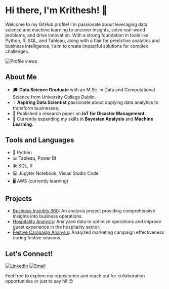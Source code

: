 # Hi there, I'm Krithesh! 👋

Welcome to my GitHub profile! I'm passionate about leveraging data science and machine learning to uncover insights, solve real-world problems, and drive innovation. With a strong foundation in tools like Python, R, SQL, and Tableau, along with a flair for predictive analytics and business intelligence, I aim to create impactful solutions for complex challenges.

![Profile views](https://komarev.com/ghpvc/?username=Kritheshvar&color=blue)

## About Me
- 🎓 **Data Science Graduate** with an M.Sc. in Data and Computational Science from University College Dublin.
- 💡 **Aspiring Data Scientist** passionate about applying data analytics to transform businesses.
- 📜 Published a research paper on **IoT for Disaster Management**.
- 🌱 Currently expanding my skills in **Bayesian Analysis** and **Machine Learning**.

## Tools and Languages
- 🐍 Python  
- 📊 Tableau, Power BI  
- 🛠️ SQL, R  
- 💻 Jupyter Notebook, Visual Studio Code  
- 🖥️ AWS (currently learning)  

## Projects
- [Business Insights 360](#): An analysis project providing comprehensive insights into business operations.
- [Hospitality Analysis](#): Analyzed data to optimize operations and improve guest experience in the hospitality sector.
- [Festive Campaign Analysis](#): Analyzed marketing campaign effectiveness during festive seasons.

## Let's Connect!
[![LinkedIn](https://img.shields.io/badge/-LinkedIn-blue)](https://www.linkedin.com/in/krithesh-analyst/)
[![Email](https://img.shields.io/badge/-Email-red)](mailto:krithesh.analyst@gmail.com)

Feel free to explore my repositories and reach out for collaboration opportunities or just to say hi! 😊
